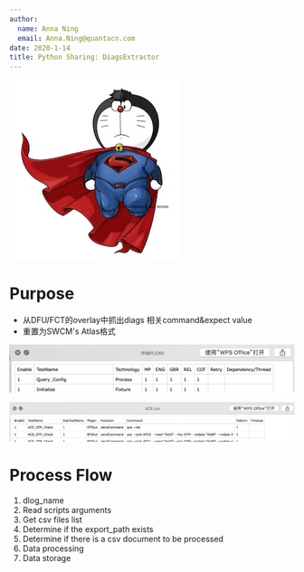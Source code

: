 ```yaml
---
author: 
  name: Anna Ning
  email: Anna.Ning@quantacn.com
date: 2020-1-14
title: Python Sharing: DiagsExtractor
---
```

![docDingDong](Diags_Extractor/docDingDong300.png)


# Purpose

- 从DFU/FCT的overlay中抓出diags 相关command&expect value
- 重置为SWCM's Atlas格式

![docDingDong](Diags_Extractor/Image-1.jpg)

![docDingDong](Diags_Extractor/Image-2.jpeg)

# Process Flow

1. dlog_name
2. Read scripts arguments
3. Get csv files list
4. Determine if the export_path exists
5. Determine if there is a csv document to be processed
6. Data processing
7. Data storage



